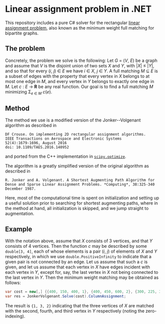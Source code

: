 # Linear assignment problem in .NET

This repository includes a pure C# solver for the rectangular [linear assignment problem](https://en.wikipedia.org/wiki/Assignment_problem), also known as the minimum weight full matching for bipartite graphs.


## The problem

Concretely, the problem we solve is the following: Let *G* = (*V*, *E*) be a graph and assume that *V* is the disjoint union of two sets *X* and *Y*, with |*X*| ≤ |*Y*|, and so that for every (*i*, *j*) ∈ *E* we have *i* ∈ *X*, *j* ∈ *Y*. A full matching *M* ⊆ *E* is a subset of edges with the property that every vertex in *X* belongs to at most one edge in *M*, and every vertex in *Y* belongs to exactly one edge in *M*. Let *c* : *E* → **R** be any real function. Our goal is to find a full matching *M* minimizing Σ<sub>*e* ∈ *M*</sub> *c*(*e*).


## Method

The method we use is a modified version of the Jonker--Volgenant algorithm as described in

    DF Crouse. On implementing 2D rectangular assignment algorithms.
    IEEE Transactions on Aerospace and Electronic Systems
    52(4):1679-1696, August 2016
    doi: 10.1109/TAES.2016.140952

and ported from the C++ implementation in [`scipy.optimize`](https://docs.scipy.org/doc/scipy/reference/generated/scipy.optimize.linear_sum_assignment.html).

The algorithm is a greatly simplified version of the original algorithm as described in

    R. Jonker and A. Volgenant. A Shortest Augmenting Path Algorithm for
    Dense and Sparse Linear Assignment Problems. *Computing*, 38:325-340
    December 1987.
    
Here, most of the computational time is spent on initialization and setting up a useful solution prior to searching for shortest augmenting paths, where in the method at hand, all initialization is skipped, and we jump straight to augmentation.


## Example

With the notation above, assume that *X* consists of 3 vertices, and that *Y* consists of 4 vertices. Then the function *c* may be described by some `double[3, 4]`, each of whose elements is a pair (*i*, *j*) of elements of *X* and *Y* respectively, in which we use `double.PositiveInfinity` to indicate that a given pair is not connected by an edge. Let us assume that such a *c* is given, and let us assume that each vertex in *X* have edges incident with each vertex in *Y*, except for, say, the last vertex in *X* not being connected to the last vertex in *Y*. Then the minimum weight matching may be obtained as follows:

```cs
var cost = new[,] {{400, 150, 400, 1}, {400, 450, 600, 2}, {300, 225, 300, double.PositiveInfinity}};
var res = JonkerVolgenant.Solve(cost).ColumnAssignment;
```

The result is `{1, 3, 2}` indicating that the three vertices of *X* are matched with the second, fourth, and third vertex in *Y* respectively (noting the zero-indexing).